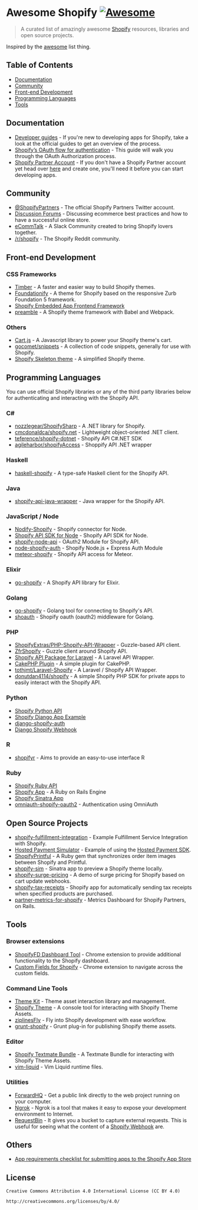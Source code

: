 # Awesome Shopify [![Awesome](https://cdn.rawgit.com/sindresorhus/awesome/d7305f38d29fed78fa85652e3a63e154dd8e8829/media/badge.svg)](https://github.com/sindresorhus/awesome)

> A curated list of amazingly awesome [Shopify](https://www.shopify.com/) resources, libraries and open source projects.

Inspired by the [awesome](https://github.com/sindresorhus/awesome) list thing.

## Table of Contents

  - [Documentation](#documentation)
  - [Community](#community)
  - [Front-end Development](#front-end-development)
  - [Programming Languages](#programming-languages)
  - [Tools](#tools)

## Documentation

  - [Developer guides](https://docs.shopify.com/api/guides) - If you're new to developing apps for Shopify, take a look at the official guides to get an overview of the process.
  - [Shopify’s OAuth flow for authentication](https://docs.shopify.com/api/guides/authentication/oauth) - This guide will walk you through the OAuth Authorization process.
  - [Shopify Partner Account](https://www.shopify.com/partners) - If you don't have a Shopify Partner account yet head over [here](https://www.shopify.com/partners) and create one, you'll need it before you can start developing apps.

## Community

  - [@ShopifyPartners](https://twitter.com/ShopifyPartners) - The official Shopify Partners Twitter account.
  - [Discussion Forums](https://ecommerce.shopify.com/forums) - Discussing ecommerce best practices and how to have a successful online store.
  - [eCommTalk](http://ecommtalk.com/shopify/) - A Slack Community created to bring Shopify lovers together.
  - [/r/shopify](https://www.reddit.com/r/shopify) - The Shopify Reddit community.

## Front-end Development

### CSS Frameworks
  - [Timber](https://github.com/Shopify/Timber) - A faster and easier way to build Shopify themes.
  - [Foundationify](https://github.com/lukebussey/foundationify) - A theme for Shopify based on the responsive Zurb Foundation 5 framework.
  - [Shopify Embedded App Frontend Framework](https://github.com/microapps/Shopify-Embedded-App-Frontend-Framework)
  - [preamble](https://github.com/sdn90/preamble) - A Shopify theme framework with Babel and Webpack.

### Others
  - [Cart.js](https://cartjs.org/) - A Javascript library to power your Shopify theme's cart.
  - [gocomet/snippets](https://github.com/gocomet/snippets) - A collection of code snippets, generally for use with Shopify.
  - [Shopify Skeleton theme](https://github.com/Shopify/skeleton-theme) - A simplified Shopify theme.

## Programming Languages

  You can use official Shopify libraries or any of the third party libraries below for authenticating and interacting with the Shopify API.

### C# #
  - [nozzlegear/ShopifySharp](https://github.com/nozzlegear/ShopifySharp) - A .NET library for Shopify.
  - [cmcdonaldca/shopify.net](https://github.com/cmcdonaldca/shopify.net) - Lightweight object-oriented .NET client.
  - [teference/shopify-dotnet](https://github.com/teference/shopify-dotnet) - Shopify API C#.NET SDK
  - [agileharbor/shopifyAccess](https://github.com/agileharbor/shopifyAccess) - Shoppify API .NET wrapper

### Haskell
  - [haskell-shopify](https://github.com/aaronlevin/haskell-shopify) - A type-safe Haskell client for the Shopify API.

### Java
  - [shopify-api-java-wrapper](https://github.com/SevenSpikes/shopify-api-java-wrapper) - Java wrapper for the Shopify API.

### JavaScript / Node
  - [Nodify-Shopify](https://github.com/microapps/Nodify-Shopify) - Shopify connector for Node.
  - [Shopify API SDK for Node](https://github.com/ctalkington/node-shopify-api) - Shopify API SDK for Node.
  - [shopify-node-api](https://github.com/christophergregory/shopify-node-api) - OAuth2 Module for Shopify API.
  - [node-shopify-auth](https://github.com/jonpulice/node-shopify-auth) - Shopify Node.js + Express Auth Module
  - [meteor-shopify](https://github.com/froatsnook/meteor-shopify) - Shopify API access for Meteor.

### Elixir
  - [go-shopify](https://github.com/kiwih/go-shopify) - A Shopify API library for Elixir.

### Golang
  - [go-shopify](https://github.com/sdn90/shopify_elixir) - Golang tool for connecting to Shopify's API.
  - [shoauth](https://github.com/darrenpeters/shoauth) - Shopify oauth (oauth2) middleware for Golang.

### PHP
  - [ShopifyExtras/PHP-Shopify-API-Wrapper](https://github.com/ShopifyExtras/PHP-Shopify-API-Wrapper) - Guzzle-based API client.
  - [ZfrShopify](https://github.com/zf-fr/zfr-shopify) - Guzzle client around Shopify API.
  - [Shopify API Package for Laravel](https://github.com/joshrps/laravel-shopify-API-wrapper) - A Laravel API Wrapper.
  - [CakePHP Plugin](https://github.com/cmcdonaldca/CakePHP-Shopify-Plugin) - A simple plugin for CakePHP.  
  - [tothjmt/Laravel-Shopify](https://github.com/tothjmt/Laravel-Shopify) - A Laravel / Shopify API Wrapper.
  - [donutdan4114/shopify](https://github.com/donutdan4114/shopify) - A simple Shopify PHP SDK for private apps to easily interact with the Shopify API.

### Python
  - [Shopify Python API](https://github.com/Shopify/shopify_python_api)
  - [Shopify Django App Example](https://github.com/shopify/shopify_django_app)
  - [django-shopify-auth](https://github.com/discolabs/django-shopify-auth)
  - [Django Shopify Webhook](https://github.com/discolabs/django-shopify-webhook)

### R
  - [shopifyr](https://github.com/charliebone/shopifyr/) - Aims to provide an easy-to-use interface R

### Ruby
  - [Shopify Ruby API](https://github.com/Shopify/shopify_api)
  - [Shopify App](https://github.com/Shopify/shopify_app) - A Ruby on Rails Engine
  - [Shopify Sinatra App](https://github.com/kevinhughes27/shopify-sinatra-app)
  - [omniauth-shopify-oauth2](https://github.com/Shopify/omniauth-shopify-oauth2) - Authentication using OmniAuth

## Open Source Projects
  - [shopify-fulfillment-integration](https://github.com/Shopify/shopify-fulfillment-integration) - Example Fulfillment Service Integration with Shopify.
  - [Hosted Payment Simulator](https://github.com/Shopify/hosted-payment-sim) - Example of using the [Hosted Payment SDK](https://docs.shopify.com/api/sdks/hosted-payment-sdk).
  - [ShopifyPrintful](https://github.com/urbandictionary/shopify-printful) - A Ruby gem that synchronizes order item images between Shopify and Printful.
  - [shopify-sim](https://github.com/urbandictionary/shopify-sim) - Sinatra app to preview a Shopify theme locally.
  - [shopify-surge-pricing](https://github.com/kevinhughes27/shopify-surge-pricing) - A demo of surge pricing for Shopify based on cart update webhooks.
  - [shopify-tax-receipts](https://github.com/kevinhughes27/shopify-tax-receipts) - Shopify app for automatically sending tax receipts when specified products are purchased.
  - [partner-metrics-for-shopify](https://github.com/forsbergplustwo/partner-metrics-for-shopify) - Metrics Dashboard for Shopify Partners, on Rails.


## Tools

### Browser extensions
  - [ShopifyFD Dashboard Tool](https://github.com/freakdesign/shopifyFD) - Chrome extension to provide additional functionality to the Shopify dashboard.
  - [Custom Fields for Shopify](https://github.com/freakdesign/shopify-custom-fields) - Chrome extension to navigate across the custom fields.

### Command Line Tools
  - [Theme Kit](https://github.com/Shopify/themekit) - Theme asset interaction library and management.
  - [Shopify Theme](https://github.com/shopify/shopify_theme) - A console tool for interacting with Shopify Theme Assets.
  - [ziplinesFly](http://ziplines.pixelcab.in/) - Fly into Shopify development with ease workflow.
  - [grunt-shopify](https://github.com/wilr/grunt-shopify) - Grunt plug-in for publishing Shopify theme assets.

### Editor
  - [Shopify Textmate Bundle](https://github.com/meeech/shopify.tmbundle) - A Textmate Bundle for interacting with Shopify Theme Assets.
  - [vim-liquid](https://github.com/tpope/vim-liquid) - Vim Liquid runtime files.

### Utilities
  - [ForwardHQ](https://forwardhq.com/) - Get a public link directly to the web project running on your computer.
  - [Ngrok](https://ngrok.com/) -  Ngrok is a tool that makes it easy to expose your development environment to Internet.  
  - [RequestBin](http://requestb.in) -  It gives you a bucket to capture external requests. This is useful for seeing what the content of a [Shopify Webhook](https://docs.shopify.com/api/reference/webhook) are.

## Others
  - [App requirements checklist for submitting apps to the Shopify App Store](https://docs.shopify.com/api/listing-in-the-app-store/app-review-checklist)

## License

    Creative Commons Attribution 4.0 International License (CC BY 4.0)

    http://creativecommons.org/licenses/by/4.0/